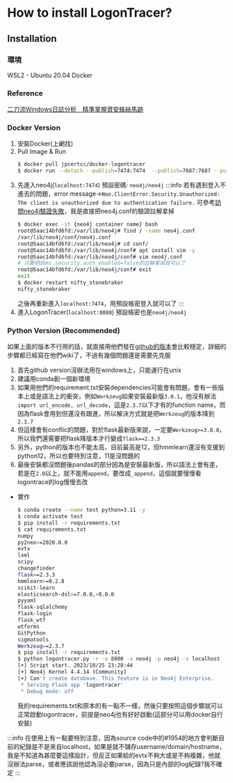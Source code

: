 # How to install LogonTracer?
## Installation
### 環境
WSL2 - Ubuntu 20.04
Docker
### Reference
[二刀流Windows日誌分析　精準掌握資安蛛絲馬跡](https://www.netadmin.com.tw/netadmin/zh-tw/technology/84E5EAA4BC494BB6A4B15607E62418A0)
### Docker Version
1. 安裝Docker(上網找)
2. Pull Image & Run
    ```bash
    $ docker pull jpcertcc/docker-logontracer
    $ docker run --detach --publish=7474:7474  --publish=7687:7687 --publish=8080:8080 -e LTHOSTNAME=0.0.0.0 jpcertcc/docker-logontracer
    ```
3. 先進入neo4j(`localhost:7474`)
    預設密碼: `neo4j/neo4j`
    :::info
    若有遇到登入不進去的問題，error message$\to$`Neo.ClientError.Security.Unauthorized: The client is unauthorized due to authentication failure.`
    可參考[訪問neo4j驗證失敗](https://blog.csdn.net/weixin_39198406/article/details/85068102)，我是直接把neo4j.conf的驗證註解拿掉
    ```bash
    $ docker exec -it {neo4j container name} bash
    root@5aac14bfd6fd:/var/lib/neo4j# find / -name neo4j.conf
    /var/lib/neo4j/conf/neo4j.conf
    root@5aac14bfd6fd:/var/lib/neo4j# cd conf/
    root@5aac14bfd6fd:/var/lib/neo4j/conf# apt install vim -y
    root@5aac14bfd6fd:/var/lib/neo4j/conf# vim neo4j.conf
    # 只要把dbms.security.auth_enabled=false的註解拿掉就可以了
    root@5aac14bfd6fd:/var/lib/neo4j/conf# exit
    exit
    $ docker restart nifty_stonebraker
    nifty_stonebraker
    ```
    之後再重新進入`localhost:7474`，用預設帳密登入就可以了
    :::
4. 進入LogonTracer(`localhost:8080`)
    預設帳密也是`neo4j/neo4j`

### Python Version (Recommended)
如果上面的版本不行用的話，就直接用他們發在[github的版本](https://github.com/JPCERTCC/LogonTracer/wiki/how-to-use)會比較穩定，詳細的步驟都已經寫在他們wiki了，不過有幾個問題還是需要先克服
1. 首先github version沒辦法用在windows上，只能運行在unix
2. 建議用conda創一個新環境
3. 如果用他們的requirement.txt安裝dependencies可能會有問題，會有一些版本上或是語法上的衝突，例如`Werkzeug`如果安裝最新版`3.0.1`，他沒有辦法`import url_encode, url_decode`，這是`2.3.7`以下才有的function name，而因為flask會用到但還沒有跟進，所以解決方式就是把`Werkzeug`的版本降到`2.3.7`
4. 但這樣會有conflic的問題，對於flask最新版來說，一定要`Werkzeug>=3.0.0`，所以我們還需要把flask降版本才行變成`flask==2.3.3`
5. 另外，python的版本也不能太高，目前最高是12，但hmmlearn還沒有支援到python12，所以也要特別注意，11是沒問題的
6. 最後安裝都沒問題後pandas的部分因為是安裝最新版，所以語法上會有差，若是在`2.0`以上，就不能用`append`，要改成`_append`，這個就要慢慢看logontrace的log慢慢去改

* 實作
    ```bash
    $ conda create --name test python=3.11 -y
    $ conda activate test
    $ pip install -r requirements.txt
    $ cat requirements.txt
    numpy
    py2neo>=2020.0.0
    evtx
    lxml
    scipy
    changefinder
    flask==2.3.3
    hmmlearn>=0.2.8
    scikit-learn
    elasticsearch-dsl>=7.0.0,<8.0.0
    pyyaml
    flask-sqlalchemy
    flask-login
    flask_wtf
    wtforms
    GitPython
    sigmatools
    Werkzeug==2.3.7
    $ pip install -r requirements.txt
    $ python logontracer.py -r -o 8000 -u neo4j -p neo4j -s localhost
    [+] Script start. 2023/10/25 23:28:44
    [+] Neo4j Kernel 4.4.14 (Community)
    [+] Can't create database. This feature is in Neo4j Enterprise.
     * Serving Flask app 'logontracer'
     * Debug mode: off
    ```
    我的requirements.txt和原本的有一點不一樣，然後只要按照這個步驟就可以正常啟動logontracer，前提是neo4j也有好好啟動(這部分可以用docker自行安裝)
    
:::info
在使用上有一點要特別注意，因為source code中的#1954的地方會判斷目前的紀錄是不是來自localhost，如果是就不儲存username/domain/hostname，我是不知道為甚麼要這樣設計，但反正如果給的evtx不夠大或是不夠複雜，他就沒辦法parse，或者應該說他認為沒必要parse，因為只是內部的log紀錄?我不確定
:::